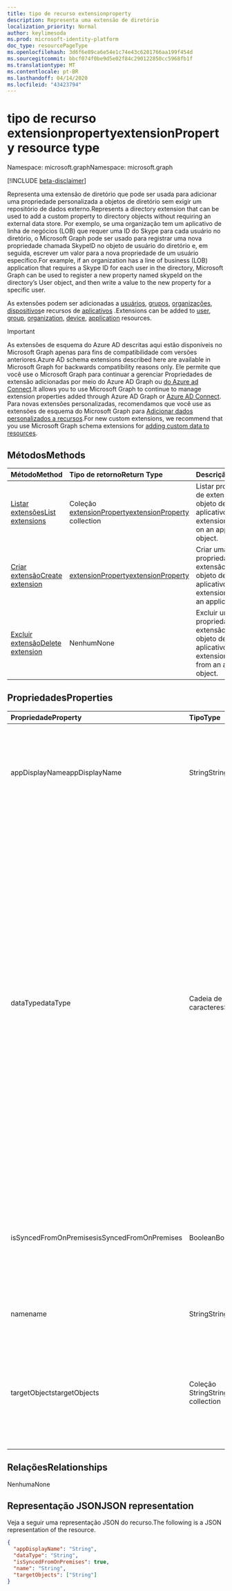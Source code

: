 ```yaml
---
title: tipo de recurso extensionproperty
description: Representa uma extensão de diretório
localization_priority: Normal
author: keylimesoda
ms.prod: microsoft-identity-platform
doc_type: resourcePageType
ms.openlocfilehash: 3d6f6e89ca6e54e1c74e43c6201766aa199f454d
ms.sourcegitcommit: bbcf074f0be9d5e02f84c290122850cc5968fb1f
ms.translationtype: MT
ms.contentlocale: pt-BR
ms.lasthandoff: 04/14/2020
ms.locfileid: "43423794"
---
```

# <a name="extensionproperty-resource-type"></a><span data-ttu-id="9ae85-103">tipo de recurso extensionproperty</span><span class="sxs-lookup"><span data-stu-id="9ae85-103">extensionProperty resource type</span></span>

<span data-ttu-id="9ae85-104">Namespace: microsoft.graph</span><span class="sxs-lookup"><span data-stu-id="9ae85-104">Namespace: microsoft.graph</span></span>

[!INCLUDE [beta-disclaimer](../../includes/beta-disclaimer.md)]

<span data-ttu-id="9ae85-105">Representa uma extensão de diretório que pode ser usada para adicionar uma propriedade personalizada a objetos de diretório sem exigir um repositório de dados externo.</span><span class="sxs-lookup"><span data-stu-id="9ae85-105">Represents a directory extension that can be used to add a custom property to directory objects without requiring an external data store.</span></span> <span data-ttu-id="9ae85-106">Por exemplo, se uma organização tem um aplicativo de linha de negócios (LOB) que requer uma ID do Skype para cada usuário no diretório, o Microsoft Graph pode ser usado para registrar uma nova propriedade chamada SkypeID no objeto de usuário do diretório e, em seguida, escrever um valor para a nova propriedade de um usuário específico.</span><span class="sxs-lookup"><span data-stu-id="9ae85-106">For example, if an organization has a line of business (LOB) application that requires a Skype ID for each user in the directory, Microsoft Graph can be used to register a new property named skypeId on the directory’s User object, and then write a value to the new property for a specific user.</span></span>

<span data-ttu-id="9ae85-107">As extensões podem ser adicionadas a [usuários](user.md), [grupos](group.md), [organizações](organization.md), [dispositivos](device.md)e recursos de [aplicativos](application.md) .</span><span class="sxs-lookup"><span data-stu-id="9ae85-107">Extensions can be added to [user](user.md), [group](group.md), [organization](organization.md), [device](device.md), [application](application.md) resources.</span></span>

> [!IMPORTANT]
> <span data-ttu-id="9ae85-108">As extensões de esquema do Azure AD descritas aqui estão disponíveis no Microsoft Graph apenas para fins de compatibilidade com versões anteriores.</span><span class="sxs-lookup"><span data-stu-id="9ae85-108">Azure AD schema extensions described here are available in Microsoft Graph for backwards compatibility reasons only.</span></span>
> <span data-ttu-id="9ae85-109">Ele permite que você use o Microsoft Graph para continuar a gerenciar Propriedades de extensão adicionadas por meio do Azure AD Graph ou [do Azure ad Connect](https://docs.microsoft.com/azure/active-directory/hybrid/whatis-azure-ad-connect).</span><span class="sxs-lookup"><span data-stu-id="9ae85-109">It allows you to use Microsoft Graph to continue to manage extension properties added through Azure AD Graph or [Azure AD Connect](https://docs.microsoft.com/azure/active-directory/hybrid/whatis-azure-ad-connect).</span></span>
> <span data-ttu-id="9ae85-110">Para novas extensões personalizadas, recomendamos que você use as extensões de esquema do Microsoft Graph para [Adicionar dados personalizados a recursos](/graph/extensibility-overview).</span><span class="sxs-lookup"><span data-stu-id="9ae85-110">For new custom extensions, we recommend that you use Microsoft Graph schema extensions for [adding custom data to resources](/graph/extensibility-overview).</span></span>

## <a name="methods"></a><span data-ttu-id="9ae85-111">Métodos</span><span class="sxs-lookup"><span data-stu-id="9ae85-111">Methods</span></span>

| <span data-ttu-id="9ae85-112">Método</span><span class="sxs-lookup"><span data-stu-id="9ae85-112">Method</span></span>       | <span data-ttu-id="9ae85-113">Tipo de retorno</span><span class="sxs-lookup"><span data-stu-id="9ae85-113">Return Type</span></span> | <span data-ttu-id="9ae85-114">Descrição</span><span class="sxs-lookup"><span data-stu-id="9ae85-114">Description</span></span> |
|:-------------|:------------|:------------|
| [<span data-ttu-id="9ae85-115">Listar extensões</span><span class="sxs-lookup"><span data-stu-id="9ae85-115">List extensions</span></span>](../api/application-list-extensionproperty.md) | <span data-ttu-id="9ae85-116">Coleção [extensionProperty](extensionProperty.md)</span><span class="sxs-lookup"><span data-stu-id="9ae85-116">[extensionProperty](extensionProperty.md) collection</span></span> | <span data-ttu-id="9ae85-117">Listar propriedades de extensão em um objeto de aplicativo.</span><span class="sxs-lookup"><span data-stu-id="9ae85-117">List extension properties on an application object.</span></span> |
| [<span data-ttu-id="9ae85-118">Criar extensão</span><span class="sxs-lookup"><span data-stu-id="9ae85-118">Create extension</span></span>](../api/application-post-extensionproperty.md) | [<span data-ttu-id="9ae85-119">extensionProperty</span><span class="sxs-lookup"><span data-stu-id="9ae85-119">extensionProperty</span></span>](extensionProperty.md) | <span data-ttu-id="9ae85-120">Criar uma propriedade de extensão em um objeto de aplicativo.</span><span class="sxs-lookup"><span data-stu-id="9ae85-120">Create an extension property on an application object.</span></span> |
| [<span data-ttu-id="9ae85-121">Excluir extensão</span><span class="sxs-lookup"><span data-stu-id="9ae85-121">Delete extension</span></span>](../api/application-delete-extensionproperty.md) | <span data-ttu-id="9ae85-122">Nenhum</span><span class="sxs-lookup"><span data-stu-id="9ae85-122">None</span></span> | <span data-ttu-id="9ae85-123">Excluir uma propriedade de extensão de um objeto de aplicativo.</span><span class="sxs-lookup"><span data-stu-id="9ae85-123">Delete an extension property from an application object.</span></span> |

## <a name="properties"></a><span data-ttu-id="9ae85-124">Propriedades</span><span class="sxs-lookup"><span data-stu-id="9ae85-124">Properties</span></span>

| <span data-ttu-id="9ae85-125">Propriedade</span><span class="sxs-lookup"><span data-stu-id="9ae85-125">Property</span></span>     | <span data-ttu-id="9ae85-126">Tipo</span><span class="sxs-lookup"><span data-stu-id="9ae85-126">Type</span></span>        | <span data-ttu-id="9ae85-127">Descrição</span><span class="sxs-lookup"><span data-stu-id="9ae85-127">Description</span></span> |
|:-------------|:------------|:------------|
|<span data-ttu-id="9ae85-128">appDisplayName</span><span class="sxs-lookup"><span data-stu-id="9ae85-128">appDisplayName</span></span>|<span data-ttu-id="9ae85-129">String</span><span class="sxs-lookup"><span data-stu-id="9ae85-129">String</span></span>| <span data-ttu-id="9ae85-130">Nome de exibição do objeto de aplicativo no qual essa propriedade de extensão é definida.</span><span class="sxs-lookup"><span data-stu-id="9ae85-130">Display name of the application object on which this extension property is defined.</span></span> <span data-ttu-id="9ae85-131">Somente leitura.</span><span class="sxs-lookup"><span data-stu-id="9ae85-131">Read-only.</span></span> |
|<span data-ttu-id="9ae85-132">dataType</span><span class="sxs-lookup"><span data-stu-id="9ae85-132">dataType</span></span>|<span data-ttu-id="9ae85-133">Cadeia de caracteres</span><span class="sxs-lookup"><span data-stu-id="9ae85-133">String</span></span>| <span data-ttu-id="9ae85-134">Especifica o tipo de dados do valor que a Propriedade Extension pode armazenar.</span><span class="sxs-lookup"><span data-stu-id="9ae85-134">Specifies the data type of the value the extension property can hold.</span></span> <span data-ttu-id="9ae85-135">Os valores a seguir são suportados.</span><span class="sxs-lookup"><span data-stu-id="9ae85-135">Following values are supported.</span></span> <span data-ttu-id="9ae85-136">Não anulável.</span><span class="sxs-lookup"><span data-stu-id="9ae85-136">Not nullable.</span></span> <ul><li><span data-ttu-id="9ae85-137">`Binary`-256 bytes máximo</span><span class="sxs-lookup"><span data-stu-id="9ae85-137">`Binary` - 256 bytes maximum</span></span></li><li>`Boolean`</li><li><span data-ttu-id="9ae85-138">`DateTime`-Deve ser especificado no formato ISO 8601.</span><span class="sxs-lookup"><span data-stu-id="9ae85-138">`DateTime` - Must be specified in ISO 8601 format.</span></span> <span data-ttu-id="9ae85-139">Serão armazenados no UTC.</span><span class="sxs-lookup"><span data-stu-id="9ae85-139">Will be stored in UTC.</span></span></li><li><span data-ttu-id="9ae85-140">`Integer`-valor de 32-bit.</span><span class="sxs-lookup"><span data-stu-id="9ae85-140">`Integer` - 32-bit value.</span></span></li><li><span data-ttu-id="9ae85-141">`LargeInteger`-valor de 64-bit.</span><span class="sxs-lookup"><span data-stu-id="9ae85-141">`LargeInteger` - 64-bit value.</span></span></li><li><span data-ttu-id="9ae85-142">`String`-256 caracteres no máximo</span><span class="sxs-lookup"><span data-stu-id="9ae85-142">`String` - 256 characters maximum</span></span></li></ul>|
|<span data-ttu-id="9ae85-143">isSyncedFromOnPremises</span><span class="sxs-lookup"><span data-stu-id="9ae85-143">isSyncedFromOnPremises</span></span>|<span data-ttu-id="9ae85-144">Boolean</span><span class="sxs-lookup"><span data-stu-id="9ae85-144">Boolean</span></span>| <span data-ttu-id="9ae85-145">Indica se esta propriedade de extensão foi sycned do diretório onlocal usando o Azure AD Connect.</span><span class="sxs-lookup"><span data-stu-id="9ae85-145">Indicates if this extension property was sycned from onpremises directory using Azure AD Connect.</span></span> <span data-ttu-id="9ae85-146">Somente leitura.</span><span class="sxs-lookup"><span data-stu-id="9ae85-146">Read-only.</span></span> |
|<span data-ttu-id="9ae85-147">name</span><span class="sxs-lookup"><span data-stu-id="9ae85-147">name</span></span>|<span data-ttu-id="9ae85-148">String</span><span class="sxs-lookup"><span data-stu-id="9ae85-148">String</span></span>| <span data-ttu-id="9ae85-149">Nome da propriedade de extensão.</span><span class="sxs-lookup"><span data-stu-id="9ae85-149">Name of the extension property.</span></span> <span data-ttu-id="9ae85-150">Não anulável.</span><span class="sxs-lookup"><span data-stu-id="9ae85-150">Not nullable.</span></span> |
|<span data-ttu-id="9ae85-151">targetObjects</span><span class="sxs-lookup"><span data-stu-id="9ae85-151">targetObjects</span></span>|<span data-ttu-id="9ae85-152">Coleção String</span><span class="sxs-lookup"><span data-stu-id="9ae85-152">String collection</span></span>| <span data-ttu-id="9ae85-153">Os valores a seguir são suportados.</span><span class="sxs-lookup"><span data-stu-id="9ae85-153">Following values are supported.</span></span> <span data-ttu-id="9ae85-154">Não anulável.</span><span class="sxs-lookup"><span data-stu-id="9ae85-154">Not nullable.</span></span> <ul><li>`User`</li><li>`Group`</li><li>`Organization`</li><li>`Device`</li><li>`Application`</li></ul>|

## <a name="relationships"></a><span data-ttu-id="9ae85-155">Relações</span><span class="sxs-lookup"><span data-stu-id="9ae85-155">Relationships</span></span>

<span data-ttu-id="9ae85-156">Nenhuma</span><span class="sxs-lookup"><span data-stu-id="9ae85-156">None</span></span>

## <a name="json-representation"></a><span data-ttu-id="9ae85-157">Representação JSON</span><span class="sxs-lookup"><span data-stu-id="9ae85-157">JSON representation</span></span>

<span data-ttu-id="9ae85-158">Veja a seguir uma representação JSON do recurso.</span><span class="sxs-lookup"><span data-stu-id="9ae85-158">The following is a JSON representation of the resource.</span></span>

<!-- {
  "blockType": "resource",
  "optionalProperties": [

  ],
  "@odata.type": "microsoft.graph.extensionProperty",
  "baseType": "",
  "keyProperty": "id"
}-->

```json
{
  "appDisplayName": "String",
  "dataType": "String",
  "isSyncedFromOnPremises": true,
  "name": "String",
  "targetObjects": ["String"]
}
```

<!-- uuid: 16cd6b66-4b1a-43a1-adaf-3a886856ed98
2019-02-04 14:57:30 UTC -->
<!-- {
  "type": "#page.annotation",
  "description": "extensionProperty resource",
  "keywords": "",
  "section": "documentation",
  "tocPath": ""
}-->
